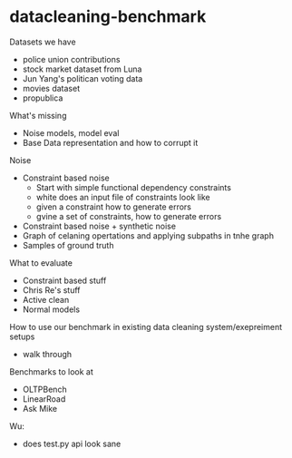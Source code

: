 # datacleaning-benchmark

Datasets we have

* police union contributions
* stock market dataset from Luna
* Jun Yang's politican voting data
* movies dataset
* propublica

What's missing

* Noise models, model eval
* Base Data representation and how to corrupt it


Noise

* Constraint based noise
  * Start with simple functional dependency constraints
  * white does an input file of constraints look like
  * given a constraint how to generate errors
  * gvine a set of constraints, how to generate errors
* Constraint based noise + synthetic noise
* Graph of celaning opertations and applying subpaths in tnhe graph
* Samples of ground truth

What to evaluate

* Constraint based stuff
* Chris Re's stuff
* Active clean
* Normal models


How to use our benchmark in existing data cleaning system/exepreiment setups

* walk through

Benchmarks to look at

* OLTPBench
* LinearRoad
* Ask Mike


Wu:

* does test.py api look sane 